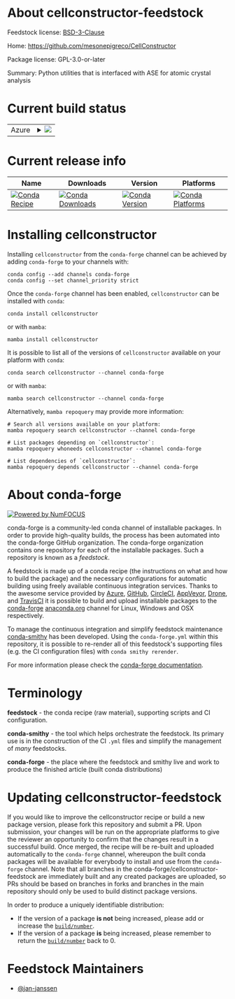 About cellconstructor-feedstock
===============================

Feedstock license: [BSD-3-Clause](https://github.com/conda-forge/cellconstructor-feedstock/blob/main/LICENSE.txt)

Home: https://github.com/mesonepigreco/CellConstructor

Package license: GPL-3.0-or-later

Summary: Python utilities that is interfaced with ASE for atomic crystal analysis

Current build status
====================


<table>
    
  <tr>
    <td>Azure</td>
    <td>
      <details>
        <summary>
          <a href="https://dev.azure.com/conda-forge/feedstock-builds/_build/latest?definitionId=21866&branchName=main">
            <img src="https://dev.azure.com/conda-forge/feedstock-builds/_apis/build/status/cellconstructor-feedstock?branchName=main">
          </a>
        </summary>
        <table>
          <thead><tr><th>Variant</th><th>Status</th></tr></thead>
          <tbody><tr>
              <td>linux_64_numpy1.22python3.10.____cpython</td>
              <td>
                <a href="https://dev.azure.com/conda-forge/feedstock-builds/_build/latest?definitionId=21866&branchName=main">
                  <img src="https://dev.azure.com/conda-forge/feedstock-builds/_apis/build/status/cellconstructor-feedstock?branchName=main&jobName=linux&configuration=linux%20linux_64_numpy1.22python3.10.____cpython" alt="variant">
                </a>
              </td>
            </tr><tr>
              <td>linux_64_numpy1.22python3.8.____cpython</td>
              <td>
                <a href="https://dev.azure.com/conda-forge/feedstock-builds/_build/latest?definitionId=21866&branchName=main">
                  <img src="https://dev.azure.com/conda-forge/feedstock-builds/_apis/build/status/cellconstructor-feedstock?branchName=main&jobName=linux&configuration=linux%20linux_64_numpy1.22python3.8.____cpython" alt="variant">
                </a>
              </td>
            </tr><tr>
              <td>linux_64_numpy1.22python3.9.____cpython</td>
              <td>
                <a href="https://dev.azure.com/conda-forge/feedstock-builds/_build/latest?definitionId=21866&branchName=main">
                  <img src="https://dev.azure.com/conda-forge/feedstock-builds/_apis/build/status/cellconstructor-feedstock?branchName=main&jobName=linux&configuration=linux%20linux_64_numpy1.22python3.9.____cpython" alt="variant">
                </a>
              </td>
            </tr><tr>
              <td>linux_64_numpy1.23python3.11.____cpython</td>
              <td>
                <a href="https://dev.azure.com/conda-forge/feedstock-builds/_build/latest?definitionId=21866&branchName=main">
                  <img src="https://dev.azure.com/conda-forge/feedstock-builds/_apis/build/status/cellconstructor-feedstock?branchName=main&jobName=linux&configuration=linux%20linux_64_numpy1.23python3.11.____cpython" alt="variant">
                </a>
              </td>
            </tr><tr>
              <td>linux_64_numpy1.26python3.12.____cpython</td>
              <td>
                <a href="https://dev.azure.com/conda-forge/feedstock-builds/_build/latest?definitionId=21866&branchName=main">
                  <img src="https://dev.azure.com/conda-forge/feedstock-builds/_apis/build/status/cellconstructor-feedstock?branchName=main&jobName=linux&configuration=linux%20linux_64_numpy1.26python3.12.____cpython" alt="variant">
                </a>
              </td>
            </tr>
          </tbody>
        </table>
      </details>
    </td>
  </tr>
</table>

Current release info
====================

| Name | Downloads | Version | Platforms |
| --- | --- | --- | --- |
| [![Conda Recipe](https://img.shields.io/badge/recipe-cellconstructor-green.svg)](https://anaconda.org/conda-forge/cellconstructor) | [![Conda Downloads](https://img.shields.io/conda/dn/conda-forge/cellconstructor.svg)](https://anaconda.org/conda-forge/cellconstructor) | [![Conda Version](https://img.shields.io/conda/vn/conda-forge/cellconstructor.svg)](https://anaconda.org/conda-forge/cellconstructor) | [![Conda Platforms](https://img.shields.io/conda/pn/conda-forge/cellconstructor.svg)](https://anaconda.org/conda-forge/cellconstructor) |

Installing cellconstructor
==========================

Installing `cellconstructor` from the `conda-forge` channel can be achieved by adding `conda-forge` to your channels with:

```
conda config --add channels conda-forge
conda config --set channel_priority strict
```

Once the `conda-forge` channel has been enabled, `cellconstructor` can be installed with `conda`:

```
conda install cellconstructor
```

or with `mamba`:

```
mamba install cellconstructor
```

It is possible to list all of the versions of `cellconstructor` available on your platform with `conda`:

```
conda search cellconstructor --channel conda-forge
```

or with `mamba`:

```
mamba search cellconstructor --channel conda-forge
```

Alternatively, `mamba repoquery` may provide more information:

```
# Search all versions available on your platform:
mamba repoquery search cellconstructor --channel conda-forge

# List packages depending on `cellconstructor`:
mamba repoquery whoneeds cellconstructor --channel conda-forge

# List dependencies of `cellconstructor`:
mamba repoquery depends cellconstructor --channel conda-forge
```


About conda-forge
=================

[![Powered by
NumFOCUS](https://img.shields.io/badge/powered%20by-NumFOCUS-orange.svg?style=flat&colorA=E1523D&colorB=007D8A)](https://numfocus.org)

conda-forge is a community-led conda channel of installable packages.
In order to provide high-quality builds, the process has been automated into the
conda-forge GitHub organization. The conda-forge organization contains one repository
for each of the installable packages. Such a repository is known as a *feedstock*.

A feedstock is made up of a conda recipe (the instructions on what and how to build
the package) and the necessary configurations for automatic building using freely
available continuous integration services. Thanks to the awesome service provided by
[Azure](https://azure.microsoft.com/en-us/services/devops/), [GitHub](https://github.com/),
[CircleCI](https://circleci.com/), [AppVeyor](https://www.appveyor.com/),
[Drone](https://cloud.drone.io/welcome), and [TravisCI](https://travis-ci.com/)
it is possible to build and upload installable packages to the
[conda-forge](https://anaconda.org/conda-forge) [anaconda.org](https://anaconda.org/)
channel for Linux, Windows and OSX respectively.

To manage the continuous integration and simplify feedstock maintenance
[conda-smithy](https://github.com/conda-forge/conda-smithy) has been developed.
Using the ``conda-forge.yml`` within this repository, it is possible to re-render all of
this feedstock's supporting files (e.g. the CI configuration files) with ``conda smithy rerender``.

For more information please check the [conda-forge documentation](https://conda-forge.org/docs/).

Terminology
===========

**feedstock** - the conda recipe (raw material), supporting scripts and CI configuration.

**conda-smithy** - the tool which helps orchestrate the feedstock.
                   Its primary use is in the construction of the CI ``.yml`` files
                   and simplify the management of *many* feedstocks.

**conda-forge** - the place where the feedstock and smithy live and work to
                  produce the finished article (built conda distributions)


Updating cellconstructor-feedstock
==================================

If you would like to improve the cellconstructor recipe or build a new
package version, please fork this repository and submit a PR. Upon submission,
your changes will be run on the appropriate platforms to give the reviewer an
opportunity to confirm that the changes result in a successful build. Once
merged, the recipe will be re-built and uploaded automatically to the
`conda-forge` channel, whereupon the built conda packages will be available for
everybody to install and use from the `conda-forge` channel.
Note that all branches in the conda-forge/cellconstructor-feedstock are
immediately built and any created packages are uploaded, so PRs should be based
on branches in forks and branches in the main repository should only be used to
build distinct package versions.

In order to produce a uniquely identifiable distribution:
 * If the version of a package **is not** being increased, please add or increase
   the [``build/number``](https://docs.conda.io/projects/conda-build/en/latest/resources/define-metadata.html#build-number-and-string).
 * If the version of a package **is** being increased, please remember to return
   the [``build/number``](https://docs.conda.io/projects/conda-build/en/latest/resources/define-metadata.html#build-number-and-string)
   back to 0.

Feedstock Maintainers
=====================

* [@jan-janssen](https://github.com/jan-janssen/)

